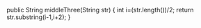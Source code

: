 public String middleThree(String str) {
  int i=(str.length())/2;
  return str.substring(i-1,i+2);
}
